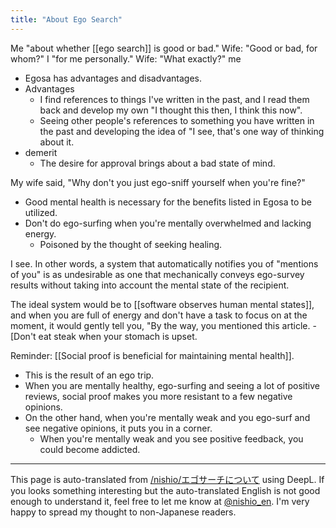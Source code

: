 ```yaml
---
title: "About Ego Search"
---
```


Me "about whether [[ego search]] is good or bad."
Wife: "Good or bad, for whom?"
I "for me personally."
Wife: "What exactly?"
me
- Egosa has advantages and disadvantages.
- Advantages
    - I find references to things I've written in the past, and I read them back and develop my own "I thought this then, I think this now".
    - Seeing other people's references to something you have written in the past and developing the idea of "I see, that's one way of thinking about it.
- demerit
    - The desire for approval brings about a bad state of mind.

My wife said, "Why don't you just ego-sniff yourself when you're fine?"
- Good mental health is necessary for the benefits listed in Egosa to be utilized.
- Don't do ego-surfing when you're mentally overwhelmed and lacking energy.
    - Poisoned by the thought of seeking healing.

I see. In other words, a system that automatically notifies you of "mentions of you" is as undesirable as one that mechanically conveys ego-survey results without taking into account the mental state of the recipient.

The ideal system would be to [[software observes human mental states]], and when you are full of energy and don't have a task to focus on at the moment, it would gently tell you, "By the way, you mentioned this article.
    - [Don't eat steak when your stomach is upset.

Reminder: [[Social proof is beneficial for maintaining mental health]].
- This is the result of an ego trip.
- When you are mentally healthy, ego-surfing and seeing a lot of positive reviews, social proof makes you more resistant to a few negative opinions.
- On the other hand, when you're mentally weak and you ego-surf and see negative opinions, it puts you in a corner.
    - When you're mentally weak and you see positive feedback, you could become addicted.

---
This page is auto-translated from [/nishio/エゴサーチについて](https://scrapbox.io/nishio/エゴサーチについて) using DeepL. If you looks something interesting but the auto-translated English is not good enough to understand it, feel free to let me know at [@nishio_en](https://twitter.com/nishio_en). I'm very happy to spread my thought to non-Japanese readers.